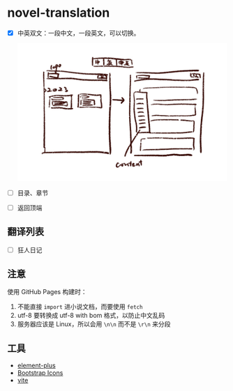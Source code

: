 # novel-translation

- [x] 中英双文：一段中文，一段英文，可以切换。

  ![draft](img/draft_2022-01-03.JPG)

- [ ] 目录、章节
- [ ] 返回顶端

## 翻译列表

- [ ] 狂人日记

## 注意

使用 GitHub Pages 构建时：

1. 不能直接 `import` 进小说文档，而要使用 `fetch`
2. utf-8 要转换成 utf-8 with bom 格式，以防止中文乱码
3. 服务器应该是 Linux，所以会用 `\n\n` 而不是 `\r\n` 来分段

## 工具

- [element-plus](https://element-plus.gitee.io/zh-CN/)
- [Bootstrap Icons](https://icons.getbootstrap.com/)
- [vite](https://cn.vitejs.dev/)

